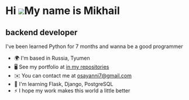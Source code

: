 Hi ![](https://user-images.githubusercontent.com/18350557/176309783-0785949b-9127-417c-8b55-ab5a4333674e.gif)My name is Mikhail
===============================================================================================================================

backend developer
-----------------

I've been learned Python for 7 months and wanna be a good programmer

*   🌍  I'm based in Russia, Tyumen
*   🖥️  See my portfolio at [in my repositories](http://github.com/Osayanny?tab=repositories)
*   ✉️  You can contact me at [osayanni7@gmail.com](mailto:osayanni7@gmail.com)
*   🧠  I'm learning Flask, Django, PostgreSQL
*   ⚡  I hope my work makes this world a little better
